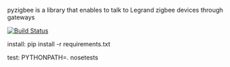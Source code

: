 pyzigbee is a library that enables to talk to Legrand zigbee devices through gateways

[![Build Status](https://travis-ci.org/pierreroth/pyzigbee.svg?branch=master)](https://travis-ci.org/pierreroth/pyzigbee)


install:
pip install -r requirements.txt

test:
PYTHONPATH=. nosetests
